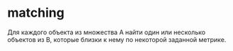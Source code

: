 # matching
 Для каждого объекта из множества A найти один или несколько объектов из B, которые близки к нему по некоторой заданной метрике.
